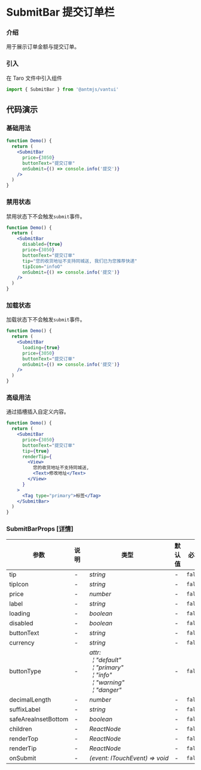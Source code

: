 # SubmitBar 提交订单栏

### 介绍

用于展示订单金额与提交订单。

### 引入

在 Taro 文件中引入组件

```js
import { SubmitBar } from '@antmjs/vantui'
```

## 代码演示

### 基础用法

```jsx
function Demo() {
  return (
    <SubmitBar
      price={3050}
      buttonText="提交订单"
      onSubmit={() => console.info('提交')}
    />
  )
}
```

### 禁用状态

禁用状态下不会触发`submit`事件。

```jsx
function Demo() {
  return (
    <SubmitBar
      disabled={true}
      price={3050}
      buttonText="提交订单"
      tip="您的收货地址不支持同城送, 我们已为您推荐快递"
      tipIcon="infoO"
      onSubmit={() => console.info('提交')}
    />
  )
}
```

### 加载状态

加载状态下不会触发`submit`事件。

```jsx
function Demo() {
  return (
    <SubmitBar
      loading={true}
      price={3050}
      buttonText="提交订单"
      onSubmit={() => console.info('提交')}
    />
  )
}
```

### 高级用法

通过插槽插入自定义内容。

```jsx
function Demo() {
  return (
    <SubmitBar
      price={3050}
      buttonText="提交订单"
      tip={true}
      renderTip={
        <View>
          您的收货地址不支持同城送,
          <Text>修改地址</Text>
        </View>
      }
    >
      <Tag type="primary">标签</Tag>
    </SubmitBar>
  )
}
```

### SubmitBarProps [[详情]](https://github.com/AntmJS/vantui/tree/main/packages/vantui/types/submit-bar.d.ts)

| 参数                | 说明 | 类型                                                                                                                                                                                                                                                                                     | 默认值 | 必填    |
| ------------------- | ---- | ---------------------------------------------------------------------------------------------------------------------------------------------------------------------------------------------------------------------------------------------------------------------------------------- | ------ | ------- |
| tip                 | -    | _&nbsp;&nbsp;string<br/>_                                                                                                                                                                                                                                                                | -      | `false` |
| tipIcon             | -    | _&nbsp;&nbsp;string<br/>_                                                                                                                                                                                                                                                                | -      | `false` |
| price               | -    | _&nbsp;&nbsp;number<br/>_                                                                                                                                                                                                                                                                | -      | `false` |
| label               | -    | _&nbsp;&nbsp;string<br/>_                                                                                                                                                                                                                                                                | -      | `false` |
| loading             | -    | _&nbsp;&nbsp;boolean<br/>_                                                                                                                                                                                                                                                               | -      | `false` |
| disabled            | -    | _&nbsp;&nbsp;boolean<br/>_                                                                                                                                                                                                                                                               | -      | `false` |
| buttonText          | -    | _&nbsp;&nbsp;string<br/>_                                                                                                                                                                                                                                                                | -      | `false` |
| currency            | -    | _&nbsp;&nbsp;string<br/>_                                                                                                                                                                                                                                                                | -      | `false` |
| buttonType          | -    | _&nbsp;&nbsp;attr:<br/>&nbsp;&nbsp;&nbsp;&nbsp;&brvbar;&nbsp;"default"<br/>&nbsp;&nbsp;&nbsp;&nbsp;&brvbar;&nbsp;"primary"<br/>&nbsp;&nbsp;&nbsp;&nbsp;&brvbar;&nbsp;"info"<br/>&nbsp;&nbsp;&nbsp;&nbsp;&brvbar;&nbsp;"warning"<br/>&nbsp;&nbsp;&nbsp;&nbsp;&brvbar;&nbsp;"danger"<br/>_ | -      | `false` |
| decimalLength       | -    | _&nbsp;&nbsp;number<br/>_                                                                                                                                                                                                                                                                | -      | `false` |
| suffixLabel         | -    | _&nbsp;&nbsp;string<br/>_                                                                                                                                                                                                                                                                | -      | `false` |
| safeAreaInsetBottom | -    | _&nbsp;&nbsp;boolean<br/>_                                                                                                                                                                                                                                                               | -      | `false` |
| children            | -    | _&nbsp;&nbsp;ReactNode<br/>_                                                                                                                                                                                                                                                             | -      | `false` |
| renderTop           | -    | _&nbsp;&nbsp;ReactNode<br/>_                                                                                                                                                                                                                                                             | -      | `false` |
| renderTip           | -    | _&nbsp;&nbsp;ReactNode<br/>_                                                                                                                                                                                                                                                             | -      | `false` |
| onSubmit            | -    | _&nbsp;&nbsp;(event:&nbsp;ITouchEvent)&nbsp;=>&nbsp;void<br/>_                                                                                                                                                                                                                           | -      | `false` |
